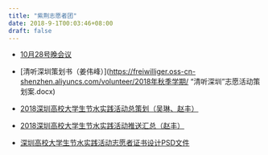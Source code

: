 ```yaml
---
title: "紫荆志愿者团"
date: 2018-9-1T00:03:46+08:00
draft: false
---
```


* [10月28号晚会议](https://freiwilliger.oss-cn-shenzhen.aliyuncs.com/volunteer/2018年秋季学期/meet/10月28号晚会议(1).docx)

* [清听深圳策划书（姜伟峰）](https://freiwilliger.oss-cn-shenzhen.aliyuncs.com/volunteer/2018年秋季学期/ “清听深圳”志愿活动策划案.docx)

* [2018深圳高校大学生节水实践活动总策划（吴琳、赵丰）](https://freiwilliger.oss-cn-shenzhen.aliyuncs.com/volunteer/2018年秋季学期/water_saving/总策划/2018深圳高校大学生节水实践活动总策划V6.0.docx)

* [2018深圳高校大学生节水实践活动推送汇总（赵丰）](https://freiwilliger.oss-cn-shenzhen.aliyuncs.com/volunteer/2018年秋季学期/water_saving/节水推送汇总/节水推送汇总V2.1.xlsx)

* [深圳高校大学生节水实践活动志愿者证书设计PSD文件](https://freiwilliger.oss-cn-shenzhen.aliyuncs.com/volunteer/2018年秋季学期/water_saving/证书/志愿者证书设计稿V1.8.psd)